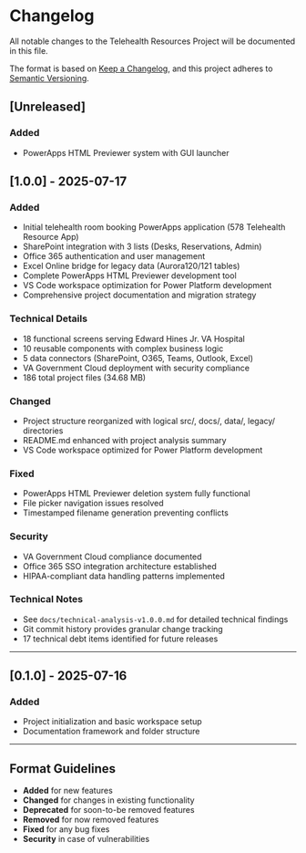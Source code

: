 # Changelog
All notable changes to the Telehealth Resources Project will be documented in this file.

The format is based on [Keep a Changelog](https://keepachangelog.com/en/1.0.0/),
and this project adheres to [Semantic Versioning](https://semver.org/spec/v2.0.0.html).

## [Unreleased]
### Added
- PowerApps HTML Previewer system with GUI launcher

## [1.0.0] - 2025-07-17
### Added
- Initial telehealth room booking PowerApps application (578 Telehealth Resource App)
- SharePoint integration with 3 lists (Desks, Reservations, Admin)
- Office 365 authentication and user management
- Excel Online bridge for legacy data (Aurora120/121 tables)
- Complete PowerApps HTML Previewer development tool
- VS Code workspace optimization for Power Platform development
- Comprehensive project documentation and migration strategy

### Technical Details
- 18 functional screens serving Edward Hines Jr. VA Hospital
- 10 reusable components with complex business logic
- 5 data connectors (SharePoint, O365, Teams, Outlook, Excel)
- VA Government Cloud deployment with security compliance
- 186 total project files (34.68 MB)

### Changed
- Project structure reorganized with logical src/, docs/, data/, legacy/ directories
- README.md enhanced with project analysis summary
- VS Code workspace optimized for Power Platform development

### Fixed
- PowerApps HTML Previewer deletion system fully functional
- File picker navigation issues resolved
- Timestamped filename generation preventing conflicts

### Security
- VA Government Cloud compliance documented
- Office 365 SSO integration architecture established
- HIPAA-compliant data handling patterns implemented

### Technical Notes
- See `docs/technical-analysis-v1.0.0.md` for detailed technical findings
- Git commit history provides granular change tracking
- 17 technical debt items identified for future releases

---

## [0.1.0] - 2025-07-16
### Added
- Project initialization and basic workspace setup
- Documentation framework and folder structure

---

## Format Guidelines
- **Added** for new features
- **Changed** for changes in existing functionality
- **Deprecated** for soon-to-be removed features
- **Removed** for now removed features
- **Fixed** for any bug fixes
- **Security** in case of vulnerabilities
